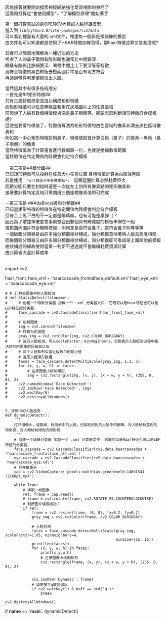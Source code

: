  
因為接著就要開始摸索神經網絡強化學習相關的東西了  
這兩周打算從"會使用模型"、"了解模型原理"開始著手  
  
  
第一個打算嘗試的是OPENCV內建的人臉辨識模型  
進入到 `lib/python3.8/site-packages/cv2/data`    
可以看到裡面有大量的.xml文件，裡邊每一個都是預訓練的模型  
由文件名可以知道都是使用了HAAR特徵訓練而得，那haar特徵述算又是甚麼呢?  
  
其實可以簡單地理解為一種近似的方法  
考慮了人的鼻子兩側有陰影顏色通常比中間要深  
眼睛有陰影比臉頰要深、嘴唇中間比上下要深等等特徵  
用符合特徵的黑白模板去檢索圖片中是否有地方符合  
再通過條件判定便能找出人臉。  
   
當然這其中有很多技術成分　  
－首先是##矩形特徵##  
共有三種特徵原型並由此構成矩形特徵   
而矩形特徵可以任意伸縮並套用在灰階圖片上的任意區域   
前面說了人臉有數個特徵模板像是鼻子眼睛等，那要怎麼判斷矩形特徵符合模板呢?  
這便是要看特徵值了，特徵值算法為矩形特徵的白色區域的像素和減去黑色區域像素和  
例如當一中心矩形特徵對到鼻子，特徵值就會計算白色（鼻子）的像素－黑色（鼻子兩側）的像素  
當然特徵值為了計算量會進行數值歸一化，也就是壓縮數值範圍  <br>
當特徵值在特定闕值內時便會判定符合模板<br>
<br>
－第二項是##積分圖## <br>
已知矩形特徵可以投射在任意大小任意位置
且特徵值計算為白區減黑區<br>
若是使用　`for(白區內所有像素點):`　這類迴圈計算必然耗費巨大  
而積分圖只要在初始時遍歷一次從左上到所有像素點的矩形像素和  
接著要計算特定區域只需調用三個座標像素值即可完成

－第三項是 ##AdaBoost級聯分類器##  
已知當矩形特徵的特徵值在特定闕值內時便會判定符合模板  
但符合上黑下白的不一定都是眼睛嘛，也有可能是桌腳（？  
因此為了增加準確度會事前整合出數個具有辨識度的模板串聯在一起  
當範圍內圖片符合眼睛模板，則判定是否符合鼻子，當符合鼻子則等等等  
一個級聯分類器是由許多強分類器樹狀構成，強分類器意味著與人臉具高度相關  
而每個強分類器又由許多弱分類器樹狀構成，弱分類器即可看成是上面所說的模板  
樹狀構成的緣故使得當某一判斷不通過就不會繼續耗費資源計算  
由此節省大量計算成本  
　　

import cv2

haar_front_face_xml = 'haarcascade_frontalface_default.xml'
haar_eye_xml = 'haarcascade_eye.xml'
  
    # # 1.静态图像中的人脸检测
    # def StaticDetect(filename):
    #     # 创建一个级联分类器 加载一个 .xml 分类器文件. 它既可以是Haar特征也可以是LBP特征的分类器.
    #     face_cascade = cv2.CascadeClassifier(haar_front_face_xml)
    #
    #     # 加载图像
    #     img = cv2.imread(filename)
    #     # 转换为灰度图
    #     gray_img = cv2.cvtColor(img, cv2.COLOR_BGR2GRAY)
    #     # 进行人脸检测，传入scaleFactor，minNegihbors，分别表示人脸检测过程中每次迭代时图像的压缩率以及
    #     # 每个人脸矩形保留近似数目的最小值
    #     # 返回人脸矩形数组
    #     faces = face_cascade.detectMultiScale(gray_img, 1.3, 5)
    #     for (x, y, w, h) in faces:
    #         # 在原图像上绘制矩形
    #         img = cv2.rectangle(img, (x, y), (x + w, y + h), (255, 0, 0), 2)
    #     cv2.namedWindow('Face Detected!')
    #     cv2.imshow('Face Detected!', img)
    #     cv2.waitKey(0)
    #     cv2.destroyAllWindows()

    
    2、视频中的人脸检测
    def dynamicDetect():
        '''
        打开摄像头，读取帧，检测帧中的人脸，扫描检测到的人脸中的眼睛，对人脸绘制蓝色的矩形框，对人眼绘制绿色的矩形框
        '''
        # 创建一个级联分类器 加载一个 .xml 分类器文件. 它既可以是Haar特征也可以是LBP特征的分类器.
        face_cascade = cv2.CascadeClassifier(cv2.data.haarcascades + 'haarcascade_frontalface_alt.xml')
        eye_cascade = cv2.CascadeClassifier(cv2.data.haarcascades + 'haarcascade_eye.xml')
        # 打开摄像头
        cap = cv2.VideoCapture('pexels-matthias-groeneveld-14691541 (2160p).mp4')
    
        while True:
            # 读取一帧图像
            ret, frame = cap.read()
            # frame = cv2.rotate(frame, cv2.ROTATE_90_COUNTERCLOCKWISE)
            # 判断图片读取成功？
            if ret:
                frame = cv2.resize(frame, (0, 0), fx=0.2, fy=0.2)
                gray_img = cv2.cvtColor(frame, cv2.COLOR_BGR2GRAY)
    
                # 人脸检测
                faces = face_cascade.detectMultiScale(gray_img, scaleFactor=1.05, minNeighbors=4,
                                                      minSize=(15, 15))
                print(len(faces))
                for (x, y, w, h) in faces:
                    print(x,y,w,h)
                    # 在原图像上绘制矩形
                    cv2.rectangle(frame, (x, y), (x + w, y + h), (255, 0, 0), 2)
    
    
                cv2.imshow('Dynamic', frame)
                # 如果按下q键则退出
                if cv2.waitKey(1) & 0xff == ord('q'):
                    break

    cv2.destroyAllWindows()


if __name__ == '__main__':
    dynamicDetect()


